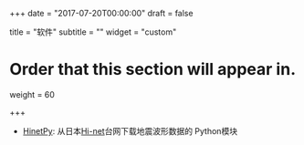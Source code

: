 +++
date = "2017-07-20T00:00:00"
draft = false

title = "软件"
subtitle = ""
widget = "custom"

# Order that this section will appear in.
weight = 60

+++

- [HinetPy](https://seisman.github.io/HinetPy/): 从日本[Hi-net](http://www.hinet.bosai.go.jp/)台网下载地震波形数据的 Python模块
